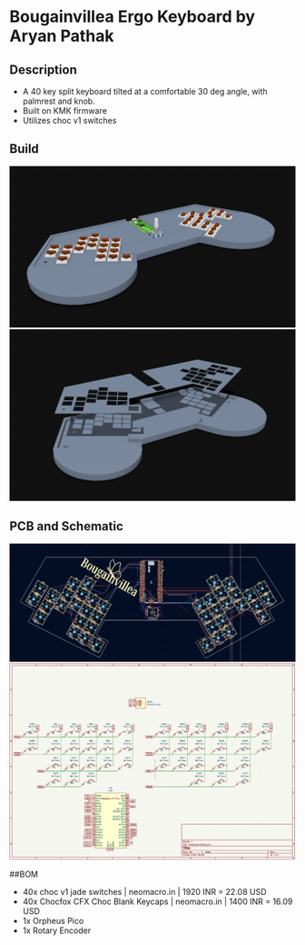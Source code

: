 # Bougainvillea Ergo Keyboard by Aryan Pathak

## Description
- A 40 key split keyboard tilted at a comfortable 30 deg angle, with palmrest and knob.
- Built on KMK firmware
- Utilizes choc v1 switches

## Build
![Bougainvillea Keyboard Full Build](Assets/IMG_0324.jpg)
![Bougainvillea Keyboard Case](Assets/IMG_0325.jpg)

## PCB and Schematic
![Bougainvillea Keyboard PCB](Assets/PCB.png)
![Bougainvillea Keyboard Schematic](Assets/Schematic.png)

##BOM
- 40x choc v1 jade switches | neomacro.in | 1920 INR = 22.08 USD
- 40x Chocfox CFX Choc Blank Keycaps | neomacro.in | 1400 INR = 16.09 USD
- 1x Orpheus Pico
- 1x Rotary Encoder 
